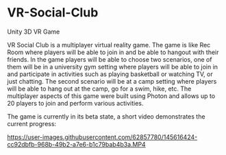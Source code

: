 # VR-Social-Club
Unity 3D VR Game

VR Social Club is  a multiplayer virtual reality game. The game is like Rec Room where players will be able to join in and be able to hangout with their friends. In the game players will be able to choose two scenarios, one of them will be in a university gym setting where players will be able to join in and participate in activities such as playing basketball or watching TV, or just chatting. The second scenario will be at a camp setting where players will be able to hang out at the camp, go for a swim, hike, etc. The multiplayer aspects of this game were built using Photon and allows up to 20 players to join and perform various activities. 

The game is currently in its beta state, a short video demonstrates the current progress: 



https://user-images.githubusercontent.com/62857780/145616424-cc92dbfb-968b-49b2-a7e6-b1c79bab4b3a.MP4



